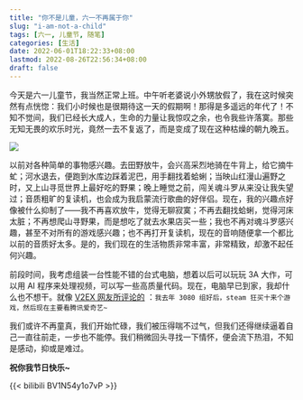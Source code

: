 ```yaml
---
title: "你不是儿童，六一不再属于你"
slug: "i-am-not-a-child"
tags: [六一, 儿童节, 随笔]
categories: [生活]
date: 2022-06-01T18:22:33+08:00
lastmod: 2022-08-26T22:56:34+08:00
draft: false
---
```


今天是六一儿童节，我当然正常上班。中午听老婆说小外甥放假了，我在这时候突然有点恍惚：我们小时候也是很期待这一天的假期啊！那得是多遥远的年代了！不知不觉间，我们已经长大成人，生命的力量让我惊叹之余，也令我些许落寞。那些无知无畏的欢乐时光，竟然一去不复返了，而是变成了现在这种枯燥的朝九晚五。

![](https://s3.bmp.ovh/imgs/2022/06/01/f8bec67c7c50d591.jpg)

以前对各种简单的事物感兴趣。去田野放牛，会兴高采烈地骑在牛背上，给它摘牛虻；河水退去，便跑到水库边踩着泥巴，用手翻找着蛤蜊；当映山红漫山遍野之时，又上山寻觅世界上最好吃的野果；晚上睡觉之前，闯关魂斗罗从来没让我失望过；音质粗旷的复读机，也会成为我启蒙流行歌曲的好伴侣。现在，我的兴趣点好像被什么抑制了——我不再喜欢放牛，觉得无聊寂寞；不再去翻找蛤蜊，觉得河床太脏；不再想爬山寻野果，而是想吃了就去水果店买一些；我也不再对魂斗罗感兴趣，甚至不对所有的游戏感兴趣；也不再打开复读机，现在的音响随便拿一个都比以前的音质好太多。是的，我们现在的生活物质非常丰富，非常精致，却激不起任何兴趣。

前段时间，我考虑组装一台性能不错的台式电脑，想着以后可以玩玩 3A 大作，可以用 AI 程序来处理视频，可以写一些高质量代码。现在，电脑早已到家，我却什么也不想干。就像 [V2EX 网友所评论的](https://www.v2ex.com/t/856040?p=1#r_11717354) ：`我去年 3080 组好后，steam 狂买十来个游戏，然后现在主要看腾讯爱奇艺~`

我们或许不再童真，我们开始忙碌，我们被压得喘不过气，但我们还得继续逼着自己一直往前走，一步也不能停。我们稍微回头寻找一下情怀，便会流下热泪，不知是感动，抑或是难过。

**祝你我节日快乐~**

{{< bilibili BV1N54y1o7vP >}} 